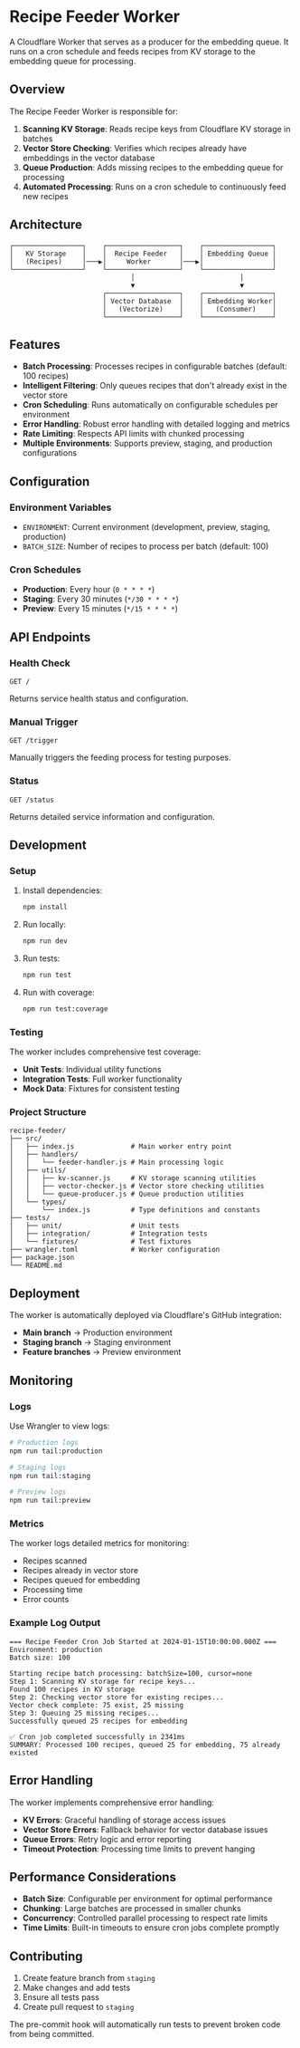 # Recipe Feeder Worker

A Cloudflare Worker that serves as a producer for the embedding queue. It runs on a cron schedule and feeds recipes from KV storage to the embedding queue for processing.

## Overview

The Recipe Feeder Worker is responsible for:

1. **Scanning KV Storage**: Reads recipe keys from Cloudflare KV storage in batches
2. **Vector Store Checking**: Verifies which recipes already have embeddings in the vector database
3. **Queue Production**: Adds missing recipes to the embedding queue for processing
4. **Automated Processing**: Runs on a cron schedule to continuously feed new recipes

## Architecture

```
┌─────────────────┐    ┌──────────────────┐    ┌─────────────────┐
│   KV Storage    │    │  Recipe Feeder   │    │ Embedding Queue │
│   (Recipes)     │───▶│     Worker       │───▶│                 │
└─────────────────┘    └──────────────────┘    └─────────────────┘
                              │                          │
                              ▼                          ▼
                       ┌──────────────────┐    ┌─────────────────┐
                       │ Vector Database  │    │ Embedding Worker│
                       │   (Vectorize)    │    │   (Consumer)    │
                       └──────────────────┘    └─────────────────┘
```

## Features

- **Batch Processing**: Processes recipes in configurable batches (default: 100 recipes)
- **Intelligent Filtering**: Only queues recipes that don't already exist in the vector store
- **Cron Scheduling**: Runs automatically on configurable schedules per environment
- **Error Handling**: Robust error handling with detailed logging and metrics
- **Rate Limiting**: Respects API limits with chunked processing
- **Multiple Environments**: Supports preview, staging, and production configurations

## Configuration

### Environment Variables

- `ENVIRONMENT`: Current environment (development, preview, staging, production)
- `BATCH_SIZE`: Number of recipes to process per batch (default: 100)

### Cron Schedules

- **Production**: Every hour (`0 * * * *`)
- **Staging**: Every 30 minutes (`*/30 * * * *`)
- **Preview**: Every 15 minutes (`*/15 * * * *`)

## API Endpoints

### Health Check
```
GET /
```
Returns service health status and configuration.

### Manual Trigger
```
GET /trigger
```
Manually triggers the feeding process for testing purposes.

### Status
```
GET /status
```
Returns detailed service information and configuration.

## Development

### Setup

1. Install dependencies:
   ```bash
   npm install
   ```

2. Run locally:
   ```bash
   npm run dev
   ```

3. Run tests:
   ```bash
   npm run test
   ```

4. Run with coverage:
   ```bash
   npm run test:coverage
   ```

### Testing

The worker includes comprehensive test coverage:

- **Unit Tests**: Individual utility functions
- **Integration Tests**: Full worker functionality
- **Mock Data**: Fixtures for consistent testing

### Project Structure

```
recipe-feeder/
├── src/
│   ├── index.js              # Main worker entry point
│   ├── handlers/
│   │   └── feeder-handler.js # Main processing logic
│   ├── utils/
│   │   ├── kv-scanner.js     # KV storage scanning utilities
│   │   ├── vector-checker.js # Vector store checking utilities
│   │   └── queue-producer.js # Queue production utilities
│   └── types/
│       └── index.js          # Type definitions and constants
├── tests/
│   ├── unit/                 # Unit tests
│   ├── integration/          # Integration tests
│   └── fixtures/             # Test fixtures
├── wrangler.toml             # Worker configuration
├── package.json
└── README.md
```

## Deployment

The worker is automatically deployed via Cloudflare's GitHub integration:

- **Main branch** → Production environment
- **Staging branch** → Staging environment  
- **Feature branches** → Preview environment

## Monitoring

### Logs

Use Wrangler to view logs:

```bash
# Production logs
npm run tail:production

# Staging logs
npm run tail:staging

# Preview logs
npm run tail:preview
```

### Metrics

The worker logs detailed metrics for monitoring:

- Recipes scanned
- Recipes already in vector store
- Recipes queued for embedding
- Processing time
- Error counts

### Example Log Output

```
=== Recipe Feeder Cron Job Started at 2024-01-15T10:00:00.000Z ===
Environment: production
Batch size: 100

Starting recipe batch processing: batchSize=100, cursor=none
Step 1: Scanning KV storage for recipe keys...
Found 100 recipes in KV storage
Step 2: Checking vector store for existing recipes...
Vector check complete: 75 exist, 25 missing
Step 3: Queuing 25 missing recipes...
Successfully queued 25 recipes for embedding

✅ Cron job completed successfully in 2341ms
SUMMARY: Processed 100 recipes, queued 25 for embedding, 75 already existed
```

## Error Handling

The worker implements comprehensive error handling:

- **KV Errors**: Graceful handling of storage access issues
- **Vector Store Errors**: Fallback behavior for vector database issues
- **Queue Errors**: Retry logic and error reporting
- **Timeout Protection**: Processing time limits to prevent hanging

## Performance Considerations

- **Batch Size**: Configurable per environment for optimal performance
- **Chunking**: Large batches are processed in smaller chunks
- **Concurrency**: Controlled parallel processing to respect rate limits
- **Time Limits**: Built-in timeouts to ensure cron jobs complete promptly

## Contributing

1. Create feature branch from `staging`
2. Make changes and add tests
3. Ensure all tests pass
4. Create pull request to `staging`

The pre-commit hook will automatically run tests to prevent broken code from being committed.